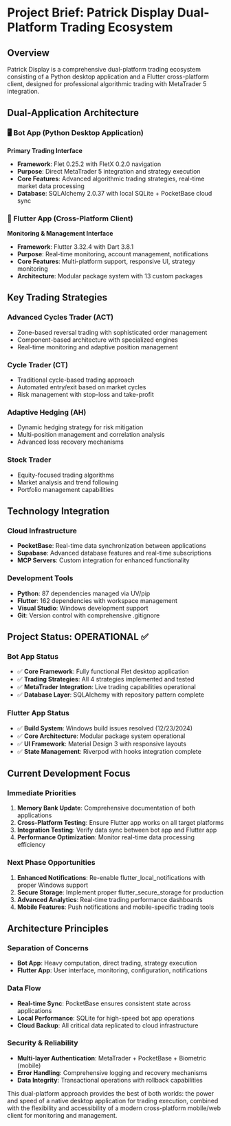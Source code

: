 # Project Brief: Patrick Display Dual-Platform Trading Ecosystem

## Overview

Patrick Display is a comprehensive dual-platform trading ecosystem consisting of a Python desktop application and a Flutter cross-platform client, designed for professional algorithmic trading with MetaTrader 5 integration.

## Dual-Application Architecture

### 🖥️ Bot App (Python Desktop Application)
**Primary Trading Interface**
- **Framework**: Flet 0.25.2 with FletX 0.2.0 navigation
- **Purpose**: Direct MetaTrader 5 integration and strategy execution
- **Core Features**: Advanced algorithmic trading strategies, real-time market data processing
- **Database**: SQLAlchemy 2.0.37 with local SQLite + PocketBase cloud sync

### 📱 Flutter App (Cross-Platform Client)
**Monitoring & Management Interface**
- **Framework**: Flutter 3.32.4 with Dart 3.8.1
- **Purpose**: Real-time monitoring, account management, notifications
- **Core Features**: Multi-platform support, responsive UI, strategy monitoring
- **Architecture**: Modular package system with 13 custom packages

## Key Trading Strategies

### Advanced Cycles Trader (ACT)
- Zone-based reversal trading with sophisticated order management
- Component-based architecture with specialized engines
- Real-time monitoring and adaptive position management

### Cycle Trader (CT)
- Traditional cycle-based trading approach
- Automated entry/exit based on market cycles
- Risk management with stop-loss and take-profit

### Adaptive Hedging (AH)
- Dynamic hedging strategy for risk mitigation
- Multi-position management and correlation analysis
- Advanced loss recovery mechanisms

### Stock Trader
- Equity-focused trading algorithms
- Market analysis and trend following
- Portfolio management capabilities

## Technology Integration

### Cloud Infrastructure
- **PocketBase**: Real-time data synchronization between applications
- **Supabase**: Advanced database features and real-time subscriptions
- **MCP Servers**: Custom integration for enhanced functionality

### Development Tools
- **Python**: 87 dependencies managed via UV/pip
- **Flutter**: 162 dependencies with workspace management
- **Visual Studio**: Windows development support
- **Git**: Version control with comprehensive .gitignore

## Project Status: OPERATIONAL ✅

### Bot App Status
- ✅ **Core Framework**: Fully functional Flet desktop application
- ✅ **Trading Strategies**: All 4 strategies implemented and tested
- ✅ **MetaTrader Integration**: Live trading capabilities operational
- ✅ **Database Layer**: SQLAlchemy with repository pattern complete

### Flutter App Status
- ✅ **Build System**: Windows build issues resolved (12/23/2024)
- ✅ **Core Architecture**: Modular package system operational
- ✅ **UI Framework**: Material Design 3 with responsive layouts
- ✅ **State Management**: Riverpod with hooks integration complete

## Current Development Focus

### Immediate Priorities
1. **Memory Bank Update**: Comprehensive documentation of both applications
2. **Cross-Platform Testing**: Ensure Flutter app works on all target platforms
3. **Integration Testing**: Verify data sync between bot app and Flutter app
4. **Performance Optimization**: Monitor real-time data processing efficiency

### Next Phase Opportunities
1. **Enhanced Notifications**: Re-enable flutter_local_notifications with proper Windows support
2. **Secure Storage**: Implement proper flutter_secure_storage for production
3. **Advanced Analytics**: Real-time trading performance dashboards
4. **Mobile Features**: Push notifications and mobile-specific trading tools

## Architecture Principles

### Separation of Concerns
- **Bot App**: Heavy computation, direct trading, strategy execution
- **Flutter App**: User interface, monitoring, configuration, notifications

### Data Flow
- **Real-time Sync**: PocketBase ensures consistent state across applications
- **Local Performance**: SQLite for high-speed bot app operations
- **Cloud Backup**: All critical data replicated to cloud infrastructure

### Security & Reliability
- **Multi-layer Authentication**: MetaTrader + PocketBase + Biometric (mobile)
- **Error Handling**: Comprehensive logging and recovery mechanisms
- **Data Integrity**: Transactional operations with rollback capabilities

This dual-platform approach provides the best of both worlds: the power and speed of a native desktop application for trading execution, combined with the flexibility and accessibility of a modern cross-platform mobile/web client for monitoring and management.

